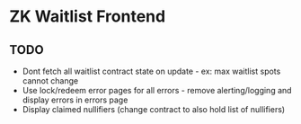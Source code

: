 # ZK Waitlist Frontend

## TODO
- Dont fetch all waitlist contract state on update - ex: max waitlist spots cannot change
- Use lock/redeem error pages for all errors - remove alerting/logging and display errors in errors page
- Display claimed nullifiers (change contract to also hold list of nullifiers)